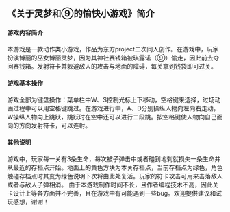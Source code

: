 ## 《关于灵梦和⑨的愉快小游戏》简介

#### 游戏内容简介

本游戏是一款动作类小游戏，作品为东方project二次同人创作。在游戏中，玩家扮演博丽的巫女博丽灵梦，因为其神社赛钱箱被琪露诺（⑨）偷走，因此前去夺回赛钱箱。发射符卡并躲避敌人的攻击与地面的障碍，每关拿到钱袋即可过关。

#### 游戏基本操作

游戏全部为键盘操作：菜单栏中W、S控制光标上下移动，空格键来选择，过场动画过程中可以用空格键跳过。在游戏进行中，A、D分别操纵人物向左向右走动，W操纵人物向上跳跃，跳跃时在空中还可以进行二段跳。按空格键使人物向自己面向的方向发射符卡，可以连射。

#### 其他说明

游戏中，玩家每一关有3条生命，每次被子弹击中或者碰到地刺就损失一条生命并从最近的存档点开始。地面上的黄色方块为本关存档点，当前存档点为绿色，角色触碰存档点时其变为绿色说明下次将由此处复活。玩家的符卡攻击可用来击落敌人或者与敌人子弹相消。
由于本游戏制作时间不长，且作者编程技术不高，因此关卡设计上等各方面并不完善，且在游戏中有可能遇到一些bug。欢迎提供建议和试玩感想，谢谢！

